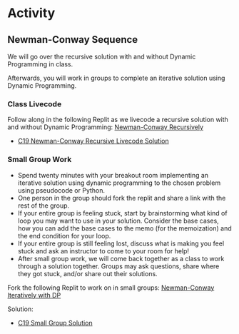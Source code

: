 # Activity

## Newman-Conway Sequence

We will go over the recursive solution with and without Dynamic Programming in class. 

Afterwards, you will work in groups to complete an iterative solution using Dynamic Programming.

### Class Livecode

Follow along in the following Replit as we livecode a recursive solution with and without Dynamic Programming: [Newman-Conway Recursively](https://replit.com/@adadev/Newman-Conway-Recursive)

* [C19 Newman-Conway Recursive Livecode Solution](https://replit.com/@adadev/C19-Newman-Conway-Recursive-Solution)

### Small Group Work

- Spend twenty minutes with your breakout room implementing an iterative solution using dynamic programming to the chosen problem using pseudocode or Python. 
- One person in the group should fork the replit and share a link with the rest of the group.
- If your entire group is feeling stuck, start by brainstorming what kind of loop you may want to use in your solution. Consider the base cases, how you can add the base cases to the memo (for the memoization) and the end condition for your loop.
- If your entire group is still feeling lost, discuss what is making you feel stuck and ask an instructor to come to your room for help!
- After small group work, we will come back together as a class to work through a solution together. Groups may ask questions, share where they got stuck, and/or share out their solutions.

Fork the following Replit to work on in small groups: [Newman-Conway Iteratively with DP](https://replit.com/@adadev/Newman-Conway-Iterative)

Solution:
* [C19 Small Group Solution](https://replit.com/@adadev/Newman-Conway-Iterative-Solution)
